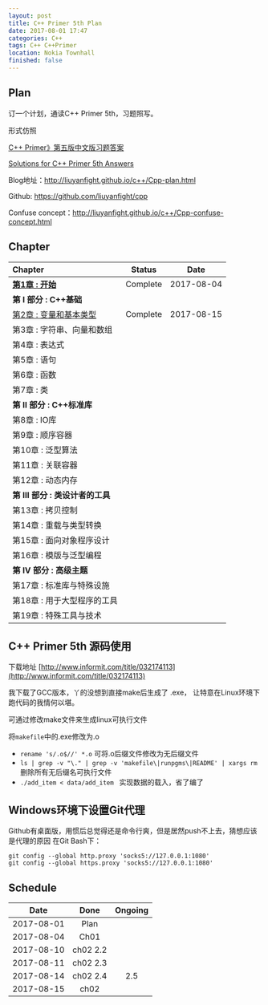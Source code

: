 ```yaml
---
layout: post
title: C++ Primer 5th Plan
date: 2017-08-01 17:47
categories: C++ 
tags: C++ C++Primer
location: Nokia Townhall
finished: false
---
```


## Plan

订一个计划，通读C++ Primer 5th，习题照写。

形式仿照

[C++ Primer》第五版中文版习题答案](https://github.com/huangmingchuan/Cpp_Primer_Answers)

[Solutions for C++ Primer 5th Answers](https://github.com/pezy/CppPrimer)

Blog地址：http://liuyanfight.github.io/c++/Cpp-plan.html

Github: https://github.com/liuyanfight/cpp

Confuse concept：http://liuyanfight.github.io/c++/Cpp-confuse-concept.html

## Chapter

| Chapter                                  |  Status  |    Date    |
| :--------------------------------------- | :------: | :--------: |
| **[第1章 : 开始](http://liuyanfight.github.io/c++/Cpp-ch01.html)** | Complete | 2017-08-04 |
| **第 I 部分 : C++基础**                       |          |            |
| [第2章 : 变量和基本类型](http://liuyanfight.github.io/c++/Cpp-ch02.html) | Complete | 2017-08-15 |
| 第3章 : 字符串、向量和数组                          |          |            |
| 第4章 : 表达式                                |          |            |
| 第5章 : 语句                                 |          |            |
| 第6章 : 函数                                 |          |            |
| 第7章 : 类                                  |          |            |
| **第 II 部分 : C++标准库**                     |          |            |
| 第8章 : IO库                                |          |            |
| 第9章 : 顺序容器                               |          |            |
| 第10章 : 泛型算法                              |          |            |
| 第11章 : 关联容器                              |          |            |
| 第12章 : 动态内存                              |          |            |
| **第 III 部分 : 类设计者的工具**                   |          |            |
| 第13章 : 拷贝控制                              |          |            |
| 第14章 : 重载与类型转换                           |          |            |
| 第15章 : 面向对象程序设计                          |          |            |
| 第16章 : 模版与泛型编程                           |          |            |
| **第 IV 部分 : 高级主题**                       |          |            |
| 第17章 : 标准库与特殊设施                          |          |            |
| 第18章 : 用于大型程序的工具                         |          |            |
| 第19章 : 特殊工具与技术                           |          |            |



## C++ Primer 5th 源码使用

下载地址 [http://www.informit.com/title/032174113](http://www.informit.com/title/032174113) 

我下载了GCC版本，丫的没想到直接make后生成了 .exe， 让特意在Linux环境下跑代码的我情何以堪。

可通过修改make文件来生成linux可执行文件

将`makefile`中的.exe修改为.o

- `rename 's/.o$//' *.o` 可将.o后缀文件修改为无后缀文件
- ``ls | grep -v "\." | grep -v 'makefile\|runpgms\|README' | xargs rm`` 删除所有无后缀名可执行文件
- `./add_item < data/add_item ` 实现数据的载入，省了编了 

## Windows环境下设置Git代理
Github有桌面版，用惯后总觉得还是命令行爽，但是居然push不上去，猜想应该是代理的原因
在Git Bash下：

`git config --global http.proxy 'socks5://127.0.0.1:1080'`  
`git config --global https.proxy 'socks5://127.0.0.1:1080'`



## Schedule

|    Date    |   Done   | Ongoing |
| :--------: | :------: | :-----: |
| 2017-08-01 |   Plan   |         |
| 2017-08-04 |   Ch01   |         |
| 2017-08-10 | ch02 2.2 |         |
| 2017-08-11 | ch02 2.3 |         |
| 2017-08-14 | ch02 2.4 |   2.5   |
| 2017-08-15 |   ch02   |         |

